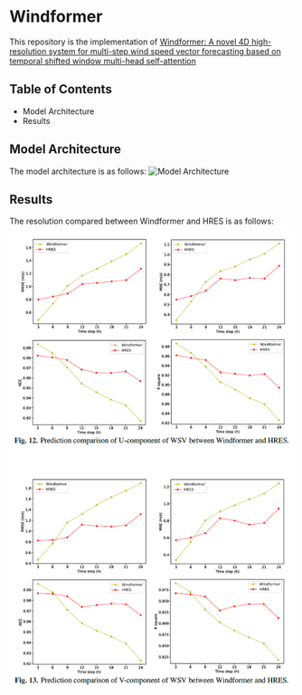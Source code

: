 # Windformer
This repository is the implementation of [Windformer: A novel 4D high-resolution system for multi-step wind speed vector forecasting based on temporal shifted window multi-head self-attention](https://www.sciencedirect.com/science/article/pii/S0360544224029815?via%3Dihub)
## Table of Contents
- Model Architecture
- Results
## Model Architecture
The model architecture is as follows:
![Model Architecture](assets/Framework.png)
## Results
The resolution compared between Windformer and HRES is as follows:
![Forecasting resolution](assets/resolution.png)




